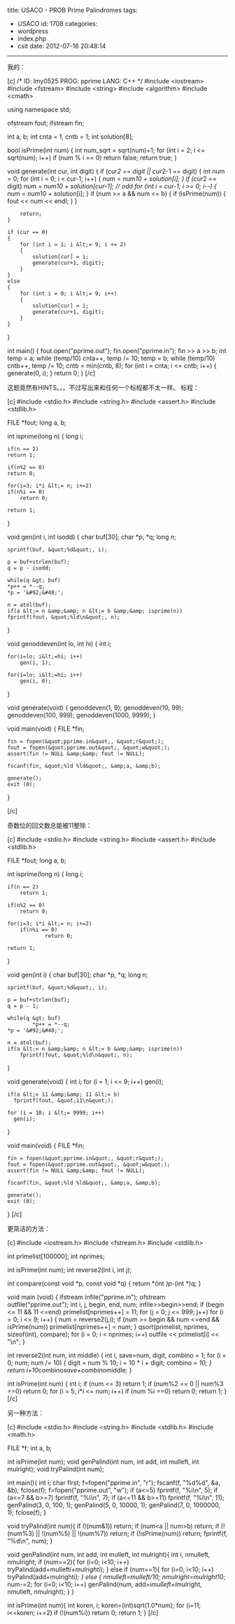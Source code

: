 title: USACO - PROB Prime Palindromes
tags:
  - USACO
id: 1708
categories:
  - wordpress
  - index.php
  - csit
date: 2012-07-16 20:48:14
---

我的：<!--more-->

[c]
/*
ID: lmy0525
PROG: pprime
LANG: C++
*/
#include &lt;iostream&gt;
#include &lt;fstream&gt;
#include &lt;string&gt;
#include &lt;algorithm&gt;
#include &lt;cmath&gt;

using namespace std;

ofstream fout;
ifstream fin;

int a, b;
int cnta = 1, cntb = 1;
int solution[8];

bool isPrime(int num)
{
    int num_sqrt = sqrt(num)+1;
    for (int i = 2; i &lt;= sqrt(num); i++)
        if (num % i == 0) return false;
    return true;
}

void generate(int cur, int digit)
{
    if (cur*2 == digit || cur*2-1 == digit)
    {
        int num = 0;
        for (int i = 0; i &lt; cur-1; i++)
        {
            num = num*10 + solution[i];
        }
        if (cur*2 == digit) num = num*10 + solution[cur-1]; // odd
        for (int i = cur-1; i &gt;= 0; i--)
        {
            num = num*10 + solution[i];
        }
        if (num &gt;= a &amp;&amp; num &lt;= b)
        {
            if (isPrime(num))
            {
                fout &lt;&lt; num &lt;&lt; endl;
            }
        }

        return;
    }

    if (cur == 0)
    {
        for (int i = 1; i &lt;= 9; i += 2)
        {
            solution[cur] = i;
            generate(cur+1, digit);
        }
    }
    else
    {
        for (int i = 0; i &lt;= 9; i++)
        {
            solution[cur] = i;
            generate(cur+1, digit);
        }
    }
}

int main() {
    fout.open(&quot;pprime.out&quot;);
    fin.open(&quot;pprime.in&quot;);
    fin &gt;&gt; a &gt;&gt; b;
    int temp = a;
    while (temp/10) cnta++, temp /= 10;
    temp = b;
    while (temp/10) cntb++, temp /= 10;
    cntb = min(cntb, 8);
    for (int i = cnta; i &lt;= cntb; i++)
    {
        generate(0, i);
    }
    return 0;
}
[/c]

这题竟然有HINTS。。。不过写出来和任何一个标程都不太一样。
标程：

[c]
#include &lt;stdio.h&gt;
#include &lt;string.h&gt;
#include &lt;assert.h&gt;
#include &lt;stdlib.h&gt;

FILE *fout;
long a, b;

int
isprime(long n)
{
    long i;

    if(n == 2)
	return 1;

    if(n%2 == 0)
	return 0;

    for(i=3; i*i &lt;= n; i+=2)
	if(n%i == 0)
	    return 0;

    return 1;
}

void
gen(int i, int isodd)
{
    char buf[30];
    char *p, *q;
    long n;

    sprintf(buf, &quot;%d&quot;, i);

    p = buf+strlen(buf);
    q = p - isodd;

    while(q &gt; buf)
	*p++ = *--q;
    *p = '&#92;&#48;';

    n = atol(buf);
    if(a &lt;= n &amp;&amp; n &lt;= b &amp;&amp; isprime(n))
	fprintf(fout, &quot;%ld\n&quot;, n);
}

void
genoddeven(int lo, int hi)
{
    int i;

    for(i=lo; i&lt;=hi; i++)
        gen(i, 1);

    for(i=lo; i&lt;=hi; i++)
        gen(i, 0);
}

void
generate(void)
{
    genoddeven(1, 9);
    genoddeven(10, 99);
    genoddeven(100, 999);
    genoddeven(1000, 9999);
}

void
main(void)
{
    FILE *fin;

    fin = fopen(&quot;pprime.in&quot;, &quot;r&quot;);
    fout = fopen(&quot;pprime.out&quot;, &quot;w&quot;);
    assert(fin != NULL &amp;&amp; fout != NULL);

    fscanf(fin, &quot;%ld %ld&quot;, &amp;a, &amp;b);

    generate();
    exit (0);
}

[/c]

奇数位的回文数总能被11整除：

[c]
#include &lt;stdio.h&gt;
#include &lt;string.h&gt;
#include &lt;assert.h&gt;
#include &lt;stdlib.h&gt;

FILE *fout;
long a, b;

int
isprime(long n)
{
    long i;

    if(n == 2)
        return 1;

    if(n%2 == 0)
        return 0;

    for(i=3; i*i &lt;= n; i+=2)
        if(n%i == 0)
                return 0;

    return 1;
}

void
gen(int i)
{
    char buf[30];
    char *p, *q;
    long n;

    sprintf(buf, &quot;%d&quot;, i);

    p = buf+strlen(buf);
    q = p - 1;

    while(q &gt; buf)
            *p++ = *--q;
    *p = '&#92;&#48;';

    n = atol(buf);
    if(a &lt;= n &amp;&amp; n &lt;= b &amp;&amp; isprime(n))
        fprintf(fout, &quot;%ld\n&quot;, n);
}

void
generate(void)
{
    int i;
    for (i = 1; i &lt;= 9; i++)
      gen(i);

    if(a &lt;= 11 &amp;&amp; 11 &lt;= b)
      fprintf(fout, &quot;11\n&quot;);

    for (i = 10; i &lt;= 9999; i++)
      gen(i);
}

void
main(void)
{
    FILE *fin;

    fin = fopen(&quot;pprime.in&quot;, &quot;r&quot;);
    fout = fopen(&quot;pprime.out&quot;, &quot;w&quot;);
    assert(fin != NULL &amp;&amp; fout != NULL);

    fscanf(fin, &quot;%ld %ld&quot;, &amp;a, &amp;b);

    generate();
    exit (0);
}
[/c]

更简洁的方法：

[c]
#include &lt;iostream.h&gt;
#include &lt;fstream.h&gt;
#include &lt;stdlib.h&gt;

int primelist[100000];
int nprimes;

int isPrime(int num);
int reverse2(int i, int j);

int compare(const void *p, const void *q) { return *(int *)p-*(int *)q; }

void main (void) {
    ifstream infile(&quot;pprime.in&quot;);
    ofstream outfile(&quot;pprime.out&quot;);
    int i, j, begin, end, num;
    infile&gt;&gt;begin&gt;&gt;end;
    if (begin &lt;= 11 &amp;&amp; 11 &lt;=end)
        primelist[nprimes++] = 11;
    for (j = 0; j &lt;= 999; j++)
        for (i = 0; i &lt;= 9; i++)  {
	    num = reverse2(j,i);
	    if (num &gt;= begin &amp;&amp; num &lt;=end &amp;&amp; isPrime(num))
  	        primelist[nprimes++] = num;
        }
    qsort(primelist, nprimes, sizeof(int), compare);
    for (i = 0; i &lt; nprimes; i++)
	outfile &lt;&lt; primelist[i] &lt;&lt; &quot;\n&quot;;
}

int
reverse2(int num, int middle) {
    int i, save=num, digit, combino = 1;
    for (i = 0; num; num /= 10) {
	digit = num % 10;
	i = 10 * i + digit;
	combino *= 10;
    }
    return i+10*combino*save+combino*middle;
}

int isPrime(int num) {
    int i;
    if (num &lt;= 3) return 1;
    if (num%2 == 0 || num%3 ==0) return 0;
    for (i = 5; i*i &lt;= num; i++)
	if (num %i ==0)
	    return 0;
    return 1;
}
[/c]

另一种方法：

[c]
#include &lt;stdio.h&gt;
#include &lt;string.h&gt;
#include &lt;stdlib.h&gt;
#include &lt;math.h&gt;

FILE *f;
int a, b;

int isPrime(int num);
void genPalind(int num, int add, int mulleft, int mulright);
void tryPalind(int num);

int main(){
  int i;
  char first;
  f=fopen(&quot;pprime.in&quot;, &quot;r&quot;);
  fscanf(f, &quot;%d%d&quot;, &amp;a, &amp;b);
  fclose(f);
  f=fopen(&quot;pprime.out&quot;, &quot;w&quot;);
  if (a&lt;=5)
    fprintf(f, &quot;%i\n&quot;, 5);
  if (a&lt;=7 &amp;&amp; b&gt;=7)
    fprintf(f, &quot;%i\n&quot;, 7);
  if (a&lt;=11 &amp;&amp; b&gt;=11)
    fprintf(f, &quot;%i\n&quot;, 11);
  genPalind(3, 0, 100, 1);
  genPalind(5, 0, 10000, 1);
  genPalind(7, 0, 1000000, 1);
  fclose(f);
}

void tryPalind(int num){
  if (!(num&amp;1))
    return;
  if (num&lt;a || num&gt;b)
    return;
  if (!(num%3) || !(num%5) || !(num%7))
    return;
  if (!isPrime(num))
    return;
  fprintf(f, &quot;%d\n&quot;, num);
}

void genPalind(int num, int add, int mulleft, int mulright){
  int i, nmulleft, nmulright;
  if (num==2){
    for (i=0; i&lt;10; i++)
      tryPalind(add+mulleft*i+mulright*i);
  }
  else if (num==1){
    for (i=0; i&lt;10; i++)
      tryPalind(add+mulright*i);
  }
  else {
    nmulleft=mulleft/10;
    nmulright=mulright*10;
    num-=2;
    for (i=0; i&lt;10; i++)
      genPalind(num, add+i*mulleft+i*mulright, nmulleft, nmulright);
  }
}

int isPrime(int num){
  int koren, i;
  koren=(int)sqrt(1.0*num);
  for (i=11; i&lt;=koren; i+=2)
    if (!(num%i))
      return 0;
  return 1;
}
[/c]